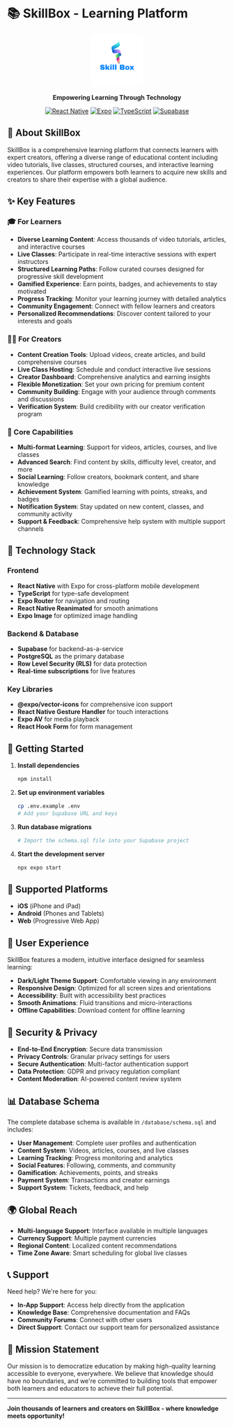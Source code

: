 # 📚 SkillBox - Learning Platform

<div align="center">
  <img src="./assets/images/icon.png" alt="SkillBox Logo" width="120" height="120">
  
  **Empowering Learning Through Technology**
  
  [![React Native](https://img.shields.io/badge/React%20Native-0.73-blue.svg)](https://reactnative.dev/)
  [![Expo](https://img.shields.io/badge/Expo-50.0-black.svg)](https://expo.dev/)
  [![TypeScript](https://img.shields.io/badge/TypeScript-5.0-blue.svg)](https://www.typescriptlang.org/)
  [![Supabase](https://img.shields.io/badge/Supabase-2.0-green.svg)](https://supabase.com/)
</div>

## 🌟 About SkillBox

SkillBox is a comprehensive learning platform that connects learners with expert creators, offering a diverse range of educational content including video tutorials, live classes, structured courses, and interactive learning experiences. Our platform empowers both learners to acquire new skills and creators to share their expertise with a global audience.

## ✨ Key Features

### 🎓 For Learners
- **Diverse Learning Content**: Access thousands of video tutorials, articles, and interactive courses
- **Live Classes**: Participate in real-time interactive sessions with expert instructors
- **Structured Learning Paths**: Follow curated courses designed for progressive skill development
- **Gamified Experience**: Earn points, badges, and achievements to stay motivated
- **Progress Tracking**: Monitor your learning journey with detailed analytics
- **Community Engagement**: Connect with fellow learners and creators
- **Personalized Recommendations**: Discover content tailored to your interests and goals

### 👨‍🏫 For Creators
- **Content Creation Tools**: Upload videos, create articles, and build comprehensive courses
- **Live Class Hosting**: Schedule and conduct interactive live sessions
- **Creator Dashboard**: Comprehensive analytics and earning insights
- **Flexible Monetization**: Set your own pricing for premium content
- **Community Building**: Engage with your audience through comments and discussions
- **Verification System**: Build credibility with our creator verification program

### 🎯 Core Capabilities
- **Multi-format Learning**: Support for videos, articles, courses, and live classes
- **Advanced Search**: Find content by skills, difficulty level, creator, and more
- **Social Learning**: Follow creators, bookmark content, and share knowledge
- **Achievement System**: Gamified learning with points, streaks, and badges
- **Notification System**: Stay updated on new content, classes, and community activity
- **Support & Feedback**: Comprehensive help system with multiple support channels

## 🚀 Technology Stack

### Frontend
- **React Native** with Expo for cross-platform mobile development
- **TypeScript** for type-safe development
- **Expo Router** for navigation and routing
- **React Native Reanimated** for smooth animations
- **Expo Image** for optimized image handling

### Backend & Database
- **Supabase** for backend-as-a-service
- **PostgreSQL** as the primary database
- **Row Level Security (RLS)** for data protection
- **Real-time subscriptions** for live features

### Key Libraries
- **@expo/vector-icons** for comprehensive icon support
- **React Native Gesture Handler** for touch interactions
- **Expo AV** for media playback
- **React Hook Form** for form management

## 📱 Getting Started

1. **Install dependencies**
   ```bash
   npm install
   ```

2. **Set up environment variables**
   ```bash
   cp .env.example .env
   # Add your Supabase URL and keys
   ```

3. **Run database migrations**
   ```bash
   # Import the schema.sql file into your Supabase project
   ```

4. **Start the development server**
   ```bash
   npx expo start
   ```

## 📱 Supported Platforms

- **iOS** (iPhone and iPad)
- **Android** (Phones and Tablets)
- **Web** (Progressive Web App)

## 🎨 User Experience

SkillBox features a modern, intuitive interface designed for seamless learning:

- **Dark/Light Theme Support**: Comfortable viewing in any environment
- **Responsive Design**: Optimized for all screen sizes and orientations
- **Accessibility**: Built with accessibility best practices
- **Smooth Animations**: Fluid transitions and micro-interactions
- **Offline Capabilities**: Download content for offline learning

## 🔐 Security & Privacy

- **End-to-End Encryption**: Secure data transmission
- **Privacy Controls**: Granular privacy settings for users
- **Secure Authentication**: Multi-factor authentication support
- **Data Protection**: GDPR and privacy regulation compliant
- **Content Moderation**: AI-powered content review system

## 📊 Database Schema

The complete database schema is available in `/database/schema.sql` and includes:

- **User Management**: Complete user profiles and authentication
- **Content System**: Videos, articles, courses, and live classes
- **Learning Tracking**: Progress monitoring and analytics
- **Social Features**: Following, comments, and community
- **Gamification**: Achievements, points, and streaks
- **Payment System**: Transactions and creator earnings
- **Support System**: Tickets, feedback, and help

## 🌍 Global Reach

- **Multi-language Support**: Interface available in multiple languages
- **Currency Support**: Multiple payment currencies
- **Regional Content**: Localized content recommendations
- **Time Zone Aware**: Smart scheduling for global live classes

## 📞 Support

Need help? We're here for you:

- **In-App Support**: Access help directly from the application
- **Knowledge Base**: Comprehensive documentation and FAQs
- **Community Forums**: Connect with other users
- **Direct Support**: Contact our support team for personalized assistance

## 🎯 Mission Statement

Our mission is to democratize education by making high-quality learning accessible to everyone, everywhere. We believe that knowledge should have no boundaries, and we're committed to building tools that empower both learners and educators to achieve their full potential.

---

**Join thousands of learners and creators on SkillBox - where knowledge meets opportunity!**
